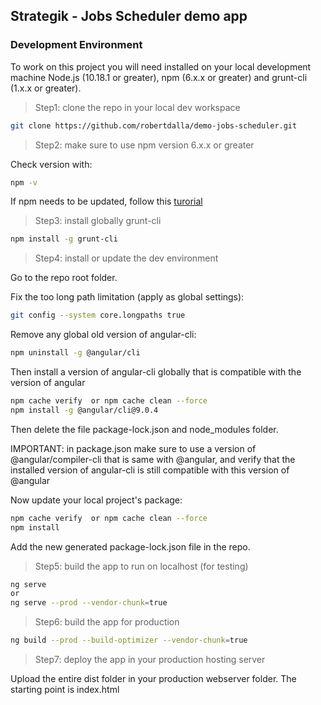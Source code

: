 ## Strategik - Jobs Scheduler demo app

### Development Environment

To work on this project you will need installed on your local development machine Node.js (10.18.1 or greater), npm (6.x.x or greater) and grunt-cli (1.x.x or greater).

> Step1: clone the repo in your local dev workspace

```sh
git clone https://github.com/robertdalla/demo-jobs-scheduler.git
```

> Step2: make sure to use npm version 6.x.x or greater

Check version with:
```sh
npm -v
```

If npm needs to be updated, follow this [turorial](https://docs.npmjs.com/troubleshooting/try-the-latest-stable-version-of-npm)

> Step3: install globally grunt-cli

```sh
npm install -g grunt-cli
```

> Step4: install or update the dev environment

Go to the repo root folder.

Fix the too long path limitation (apply as global settings):
```sh
git config --system core.longpaths true
```

Remove any global old version of angular-cli:

```sh
npm uninstall -g @angular/cli
```

Then install a version of angular-cli globally that is compatible with the version of angular
```sh
npm cache verify  or npm cache clean --force
npm install -g @angular/cli@9.0.4
```

Then delete the file package-lock.json and node_modules folder.

IMPORTANT: in package.json make sure to use a version of @angular/compiler-cli that is same with @angular, and verify that the installed version of angular-cli is still compatible with this version of @angular

Now update your local project's package:
```sh
npm cache verify  or npm cache clean --force
npm install
```

Add the new generated package-lock.json file in the repo.

> Step5: build the app to run on localhost (for testing)

```sh
ng serve
or
ng serve --prod --vendor-chunk=true
```

> Step6: build the app for production

```sh
ng build --prod --build-optimizer --vendor-chunk=true
```

> Step7: deploy the app in your production hosting server

Upload the entire dist folder in your production webserver folder.
The starting point is index.html

